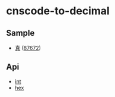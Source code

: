 
# cnscode-to-decimal

## Sample

* [真](http://jicheng.tw/hanzi/search?c=%E7%9C%9F&e=char) ([87672](https://www.cns11643.gov.tw/wordView.jsp?ID=87672))

## Api

* [int](https://docs.python.org/3/library/functions.html#int)
* [hex](https://docs.python.org/3/library/functions.html#hex)
